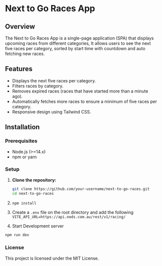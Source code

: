 # Next to Go Races App

## Overview

The Next to Go Races App is a single-page application (SPA) that displays upcoming races from different categories, It allows users to see the next five races per category, sorted by start time with countdown and auto fetching new races.

## Features

- Displays the next five races per category.
- Filters races by category.
- Removes expired races (races that have started more than a minute ago).
- Automatically fetches more races to ensure a minimum of five races per category.
- Responsive design using Tailwind CSS.

## Installation

### Prerequisites

- Node.js (>=14.x)
- npm or yarn

### Setup

1. **Clone the repository:**

   ```sh
   git clone https://github.com/your-username/next-to-go-races.git
   cd next-to-go-races
   ```

2. ```sh
   npm install
   ```

3. Create a `.env` file on the root directory and add the following
   `VITE_API_URL=https://api.neds.com.au/rest/v1/racing/`

4. Start Development server

```sh
npm run dev
```

### License

This project is licensed under the MIT License.
